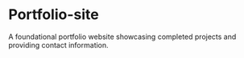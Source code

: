 # Portfolio-site
A foundational portfolio website showcasing completed projects and providing contact information.
